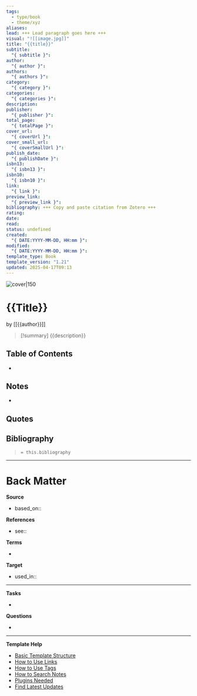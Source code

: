 ```yaml
---
tags:
  - type/book
  - theme/xyz
aliases: 
lead: +++ Lead paragraph goes here +++
visual: "![[image.jpg]]"
title: "{{title}}"
subtitle:
  "{ subtitle }": 
author:
  "{ author }": 
authors:
  "{ authors }": 
category:
  "{ category }": 
categories:
  "{ categories }": 
description: 
publisher:
  "{ publisher }": 
total_page:
  "{ totalPage }": 
cover_url:
  "{ coverUrl }": 
cover_small_url:
  "{ coverSmallUrl }": 
publish_date:
  "{ publishDate }": 
isbn13:
  "{ isbn13 }": 
isbn10:
  "{ isbn10 }": 
link:
  "{ link }": 
preview_link:
  "{ preview_link }": 
bibliography: +++ Copy and paste citation from Zotero +++
rating: 
date: 
read: 
status: undefined
created:
  "{ DATE:YYYY-MM-DD, HH:mm }": 
modified:
  "{ DATE:YYYY-MM-DD, HH:mm }": 
template_type: Book
template_version: "1.21"
updated: 2025-04-17T09:13
---
```

<!-- 
rating: ⭐️⭐️⭐️    // 1 to 3 stars
date: 2023             // when started reading
read: 2023             // when finished reading
status: undefined, backlog, to read, reading, completed, stopped
*** See "Template Help" below for using properties ***
-->

![cover|150]({{coverUrl}})

# {{Title}}

by [[{{author}}]]

<!-- No more than a couple paragraphs summarizing this BOOK -->

> [!summary]
{{description}}

## Table of Contents
<!--Link to table of contents (TOC) -->
- 

## Notes
<!-- The main content of my thoughts really -->
- 


## Quotes
<!-- Notable quotes with reference to their page or location -->

## Bibliography

> `= this.bibliography`

---
# Back Matter

**Source**
<!-- Always keep a link to the source- --> 
- based_on::

**References**
<!-- Links to pages not referenced in the content. see: [[related note]] because <reason> -->
- see:: 

**Terms**
<!-- Links to definition pages. -->
- 

**Target**
<!-- Link to project note or externaly published content. -->
- used_in::

---
**Tasks**
<!-- What remains to be done with this note? --> 
- 

**Questions**
<!-- What remains for you to consider? --> 
- 

---
**Template Help**
<!-- Links to external help pages on GitHub. -->
- [Basic Template Structure](https://github.com/groepl/Obsidian-Templates#basic-template-structure)
- [How to Use Links](https://github.com/groepl/Obsidian-Templates#how-to-use-links)
- [How to Use Tags](https://github.com/groepl/Obsidian-Templates#how-to-use-tags)
- [How to Search Notes](https://github.com/groepl/Obsidian-Templates#how-to-search-notes)
- [Plugins Needed](https://github.com/groepl/Obsidian-Templates#obsidian-plugins-needed)
- [Find Latest Updates](https://github.com/groepl/Obsidian-Templates)